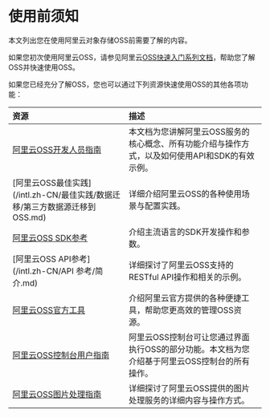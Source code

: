 # 使用前须知

本文列出您在使用阿里云对象存储OSS前需要了解的内容。

如果您初次使用阿里云OSS，请参见阿里云[OSS快速入门系列文档](/intl.zh-CN/快速入门/开始使用阿里云OSS.md)，帮助您了解OSS并快速使用OSS。

如果您已经充分了解OSS，您也可以通过下列资源快速使用OSS的其他各项功能：

|资源|描述|
|:-|:-|
|[阿里云OSS开发人员指南](/intl.zh-CN/开发指南/基本概念.md)|本文档为您讲解阿里云OSS服务的核心概念、所有功能介绍与操作方式，以及如何使用API和SDK的有效示例。|
|[阿里云OSS最佳实践](/intl.zh-CN/最佳实践/数据迁移/第三方数据源迁移到 OSS.md)|详细介绍阿里云OSS的各种使用场景与配置实践。|
|[阿里云OSS SDK参考](https://www.alibabacloud.com/help/doc-detail/52834.htm)|介绍主流语言的SDK开发操作和参数。|
|[阿里云OSS API参考](/intl.zh-CN/API 参考/简介.md)|详细探讨了阿里云OSS支持的RESTful API操作和相关的示例。|
|[阿里云OSS官方工具](/intl.zh-CN/常用工具/OSS常用工具汇总.md)|介绍阿里云官方提供的各种便捷工具，帮助您更高效的管理OSS资源。|
|[阿里云OSS控制台用户指南](/intl.zh-CN/控制台用户指南/概述.md)|阿里云OSS控制台可让您通过界面执行OSS的部分功能。本文档为您介绍基于阿里云OSS控制台的所有操作。|
|[阿里云OSS图片处理指南](/intl.zh-CN/开发指南/数据处理/图片处理指南/图片处理操作方式.md)|详细探讨了阿里云OSS提供的图片处理服务的详细内容与操作方式。|

